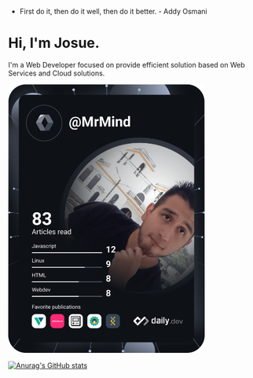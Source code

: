 * First do it, then do it well, then do it better. - Addy Osmani

# Hi, I'm Josue. 

I'm a Web Developer focused on provide efficient solution based on Web Services and Cloud solutions.

<a href="https://app.daily.dev/DailyDevTips"><img src="https://raw.githubusercontent.com/JMente/JMente/main/devcard.svg" width="400" alt="Josue Mente's Dev Card"/></a>

[![Anurag's GitHub stats](https://github-readme-stats.vercel.app/api?username=jmente)](https://github.com/anuraghazra/github-readme-stats)
<!--
**JMente/JMente** is a ✨ _special_ ✨ repository because its `README.md` (this file) appears on your GitHub profile.

Here are some ideas to get you started:

- 🔭 I’m currently working on ...
- 🌱 I’m currently learning ...
- 👯 I’m looking to collaborate on ...
- 🤔 I’m looking for help with ...
- 💬 Ask me about ...
- 📫 How to reach me: ...
- 😄 Pronouns: ...
- ⚡ Fun fact: ...
-->

